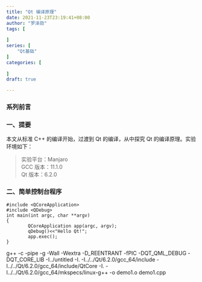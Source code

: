 ```yaml
---
title: "Qt 编译原理"
date: 2021-11-23T23:19:41+08:00
author: "罗泽勋"
tags: [
    
]
series: [
    "Qt基础"
]
categories: [
    
]
draft: true

---
```


### 系列前言


### 一、提要

本文从标准 C++ 的编译开始，过渡到 Qt 的编译，从中探究 Qt 的编译原理。实验环境如下：

> 实验平台：Manjaro  
> GCC 版本：11.1.0  
> Qt 版本：6.2.0

### 二、简单控制台程序

```
#include <QCoreApplication>
#include <QDebug>
int main(int argc, char **argv)
{
        QCoreApplication app(argc, argv);
        qDebug()<<"Hello Qt!";
        app.exec();
}
```

g++ -c -pipe -g -Wall -Wextra -D_REENTRANT -fPIC -DQT_QML_DEBUG -DQT_CORE_LIB -I../untitled -I. -I../../Qt/6.2.0/gcc_64/include -I../../Qt/6.2.0/gcc_64/include/QtCore -I. -I../../Qt/6.2.0/gcc_64/mkspecs/linux-g++ -o demo1.o demo1.cpp